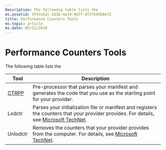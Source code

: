 ```yaml
---
Description: The following table lists the
ms.assetid: 3f47a52c-2d36-4a74-9d7f-df37645b8e72
title: Performance Counters Tools
ms.topic: article
ms.date: 05/31/2018
---
```


# Performance Counters Tools

The following table lists the



| Tool               | Description                                                                                                                                                                               |
|--------------------|-------------------------------------------------------------------------------------------------------------------------------------------------------------------------------------------|
| [CTRPP](ctrpp.md) | Pre-processor that parses your manifest and generates the code that you use as the starting point for your provider.                                                                      |
| Lodctr             | Parses your initialization file or manifest and registers the counters that your provider provides. For details, see [Microsoft TechNet](https://technet.microsoft.com/). |
| Unlodctr           | Removes the counters that your provider provides from the computer. For details, see [Microsoft TechNet](https://technet.microsoft.com/).                                 |



 

 

 



